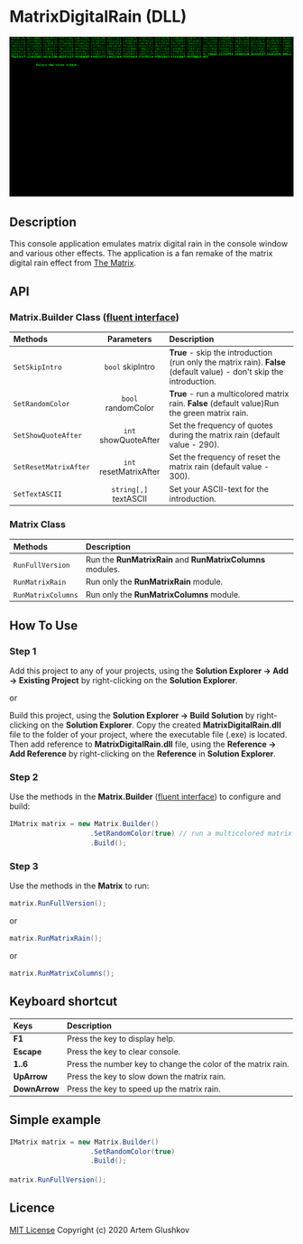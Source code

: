 # MatrixDigitalRain (DLL)

![matrix_digital_rain.gif](matrix_digital_rain.gif "Animation for MatrixDigitalRain")

## Description

This console application emulates matrix digital rain in the console window and various other effects. The application is a fan remake of the matrix digital rain effect from [The Matrix](https://en.wikipedia.org/wiki/The_Matrix).

## API

### Matrix.Builder Class ([fluent interface](https://en.wikipedia.org/wiki/Fluent_interface))

Methods               | Parameters             | Description
:-------------------- | :--------------------: |:--------------------------------
`SetSkipIntro`        | `bool` skipIntro       | **True** - skip the introduction (run only the matrix rain). **False** (default value) - don't skip the introduction.
`SetRandomColor`      | `bool` randomColor     | **True** - run a multicolored matrix rain. **False** (default value)Run the green matrix rain.
`SetShowQuoteAfter`   | `int` showQuoteAfter   | Set the frequency of quotes during the matrix rain (default value - 290).
`SetResetMatrixAfter` | `int` resetMatrixAfter | Set the frequency of reset the matrix rain (default value - 300).
`SetTextASCII`         | `string[,]` textASCII  | Set your ASCII-text for the introduction.

### Matrix Class

Methods            | Description
:----------------- | :----------------------------------------------------------
`RunFullVersion`   | Run the **RunMatrixRain** and **RunMatrixColumns** modules.
`RunMatrixRain`    | Run only the **RunMatrixRain** module.
`RunMatrixColumns` | Run only the **RunMatrixColumns** module.

## How To Use

### **Step 1**

Add this project to any of your projects, using the **Solution Explorer -> Add -> Existing Project** by right-clicking on the **Solution Explorer**.

or

Build this project, using the **Solution Explorer -> Build Solution** by right-clicking on the **Solution Explorer**. Copy the created **MatrixDigitalRain.dll** file to the folder of your project, where the executable file (.exe) is located. Then add reference to **MatrixDigitalRain.dll** file, using the **Reference -> Add Reference** by right-clicking on the **Reference** in **Solution Explorer**.

### **Step 2**

Use the methods in the **Matrix.Builder** ([fluent interface](https://en.wikipedia.org/wiki/Fluent_interface)) to configure and build:

```C#
IMatrix matrix = new Matrix.Builder()
                    .SetRandomColor(true) // run a multicolored matrix rain
                    .Build();
```

### **Step 3**

Use the methods in the **Matrix** to run:

```C#
matrix.RunFullVersion();
```

or

```C#
matrix.RunMatrixRain();
```

or

```C#
matrix.RunMatrixColumns();
```

## Keyboard shortcut

Keys          | Description
:------------ | :----------------------------------------------------------
**F1**        | Press the key to display help.
**Escape**    | Press the key to clear console.
**1..6**      | Press the number key to change the color of the matrix rain.
**UpArrow**   | Press the key to slow down the matrix rain.
**DownArrow** | Press the key to speed up the matrix rain.

## Simple example

```C#
IMatrix matrix = new Matrix.Builder()
                    .SetRandomColor(true)
                    .Build();

matrix.RunFullVersion();
```

## Licence

[MIT License](https://github.com/artgl42/MatrixDigitalRain/blob/master/LICENSE) Copyright (c) 2020 Artem Glushkov
